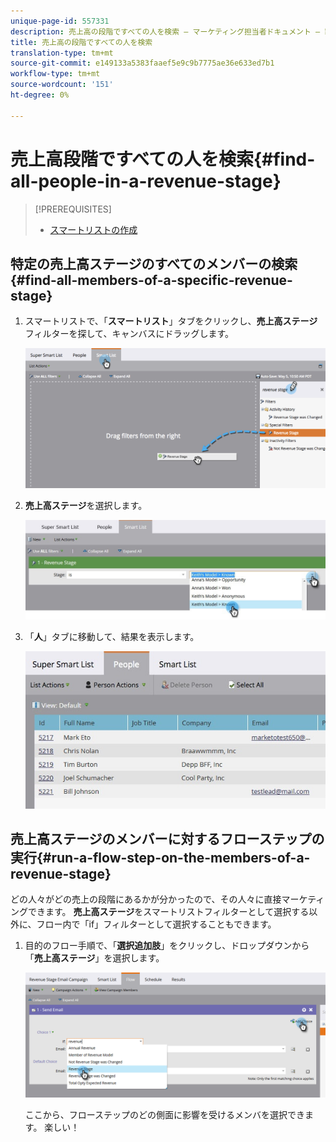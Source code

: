 ```yaml
---
unique-page-id: 557331
description: 売上高の段階ですべての人を検索 — マーケティング担当者ドキュメント — 製品ドキュメント
title: 売上高の段階ですべての人を検索
translation-type: tm+mt
source-git-commit: e149133a5383faaef5e9c9b7775ae36e633ed7b1
workflow-type: tm+mt
source-wordcount: '151'
ht-degree: 0%

---
```



# 売上高段階ですべての人を検索{#find-all-people-in-a-revenue-stage}

>[!PREREQUISITES]
>
>* [スマートリストの作成](../../../../product-docs/core-marketo-concepts/smart-lists-and-static-lists/creating-a-smart-list/create-a-smart-list.md)

>



## 特定の売上高ステージのすべてのメンバーの検索{#find-all-members-of-a-specific-revenue-stage}

1. スマートリストで、「**スマートリスト**」タブをクリックし、**売上高ステージ**&#x200B;フィルターを探して、キャンバスにドラッグします。

   ![](assets/draginrevenuefilter.png)

1. **売上高ステージ**&#x200B;を選択します。

   ![](assets/two.jpg)

1. 「**人**」タブに移動して、結果を表示します。

   ![](assets/peopleresults.jpg)

## 売上高ステージのメンバーに対するフローステップの実行{#run-a-flow-step-on-the-members-of-a-revenue-stage}

どの人々がどの売上の段階にあるかが分かったので、その人々に直接マーケティングできます。 **売上高ステージ**&#x200B;をスマートリストフィルターとして選択する以外に、フロー内で「if」フィルターとして選択することもできます。

1. 目的のフロー手順で、「**選択追加肢**」をクリックし、ドロップダウンから「**売上高ステージ**」を選択します。

   ![](assets/six.png)

   ここから、フローステップのどの側面に影響を受けるメンバを選択できます。 楽しい！

